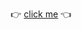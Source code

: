 <div align="center">

👉 [click me](https://github.com/ipatch/homebrew-us-05/blob/master/inkscape/inkscape-building-for-macOS.md) 👈

</div>
